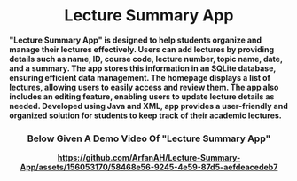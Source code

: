 <h1 align="center">
<b>Lecture Summary App<b/>
</h1>

"Lecture Summary App" is designed to help students organize and manage their lectures effectively. Users can add lectures by providing details such as name, ID, course code, lecture number, topic name, date, and a summary. The app stores this information in an SQLite database, ensuring efficient data management. The homepage displays a list of lectures, allowing users to easily access and review them. The app also includes an editing feature, enabling users to update lecture details as needed. Developed using Java and XML, app provides a user-friendly and organized solution for students to keep track of their academic lectures.  

<h3 align="center">
<b>Below Given A Demo Video Of "Lecture Summary App"<b/>
</h3>
<div align="center">
  
  https://github.com/ArfanAH/Lecture-Summary-App/assets/156053170/58468e56-9245-4e59-87d5-aefdeacedeb7
</div>
